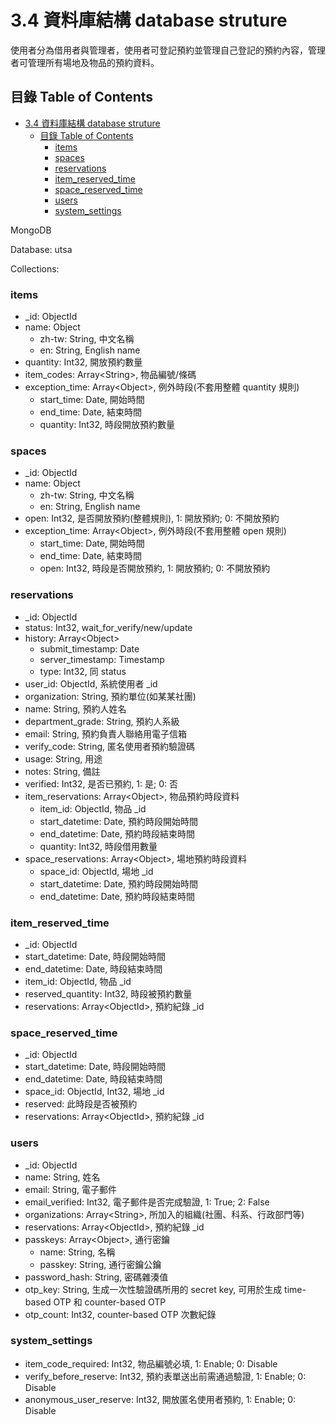 # 3.4 資料庫結構 database struture
使用者分為借用者與管理者，使用者可登記預約並管理自己登記的預約內容，管理者可管理所有場地及物品的預約資料。  

## 目錄 Table of Contents
- [3.4 資料庫結構 database struture](#34-資料庫結構-database-struture)
  - [目錄 Table of Contents](#目錄-table-of-contents)
    - [items](#items)
    - [spaces](#spaces)
    - [reservations](#reservations)
    - [item\_reserved\_time](#item_reserved_time)
    - [space\_reserved\_time](#space_reserved_time)
    - [users](#users)
    - [system\_settings](#system_settings)

MongoDB

Database: utsa

Collections:

### items
- _id: ObjectId
- name: Object
  - zh-tw: String, 中文名稱
  - en: String, English name
- quantity: Int32, 開放預約數量
- item_codes: Array\<String\>, 物品編號/條碼
- exception_time: Array\<Object\>, 例外時段(不套用整體 quantity 規則)
  - start_time: Date, 開始時間
  - end_time: Date, 結束時間
  - quantity: Int32, 時段開放預約數量
### spaces
- _id: ObjectId
- name: Object
  - zh-tw: String, 中文名稱
  - en: String, English name
- open: Int32, 是否開放預約(整體規則), 1: 開放預約; 0: 不開放預約
- exception_time: Array\<Object\>, 例外時段(不套用整體 open 規則)
  - start_time: Date, 開始時間
  - end_time: Date, 結束時間
  - open: Int32, 時段是否開放預約, 1: 開放預約; 0: 不開放預約
### reservations
  - _id: ObjectId
  - status: Int32, wait_for_verify/new/update
  - history: Array\<Object\>
    - submit_timestamp: Date
    - server_timestamp: Timestamp
    - type: Int32, 同 status
  - user_id: ObjectId, 系統使用者 _id
  - organization: String, 預約單位(如某某社團)
  - name: String, 預約人姓名
  - department_grade: String, 預約人系級
  - email: String, 預約負責人聯絡用電子信箱
  - verify_code: String, 匿名使用者預約驗證碼
  - usage: String, 用途
  - notes: String, 備註
  - verified: Int32, 是否已預約, 1: 是; 0: 否
  - item_reservations: Array\<Object\>, 物品預約時段資料
    - item_id: ObjectId, 物品 _id
    - start_datetime: Date, 預約時段開始時間
    - end_datetime: Date, 預約時段結束時間
    - quantity: Int32, 時段借用數量
  - space_reservations: Array\<Object\>, 場地預約時段資料
    - space_id: ObjectId, 場地 _id
    - start_datetime: Date, 預約時段開始時間
    - end_datetime: Date, 預約時段結束時間
### item_reserved_time
- _id: ObjectId
- start_datetime: Date, 時段開始時間
- end_datetime: Date, 時段結束時間
- item_id: ObjectId, 物品 _id
- reserved_quantity: Int32, 時段被預約數量
- reservations: Array\<ObjectId\>, 預約紀錄 _id
### space_reserved_time
- _id: ObjectId
- start_datetime: Date, 時段開始時間
- end_datetime: Date, 時段結束時間
- space_id: ObjectId, Int32, 場地 _id
- reserved: 此時段是否被預約
- reservations: Array\<ObjectId\>, 預約紀錄 _id
### users
- _id: ObjectId
- name: String, 姓名
- email: String, 電子郵件
- email_verified: Int32, 電子郵件是否完成驗證, 1: True; 2: False
- organizations: Array\<String\>, 所加入的組織(社團、科系、行政部門等)
- reservations: Array\<ObjectId\>, 預約紀錄 _id
- passkeys: Array\<Object\>, 通行密鑰
    - name: String, 名稱
    - passkey: String, 通行密鑰公鑰
- password_hash: String, 密碼雜湊值
- otp_key: String, 生成一次性驗證碼所用的 secret key, 可用於生成 time-based OTP 和 counter-based OTP
- otp_count: Int32, counter-based OTP 次數紀錄
### system_settings
- item_code_required: Int32, 物品編號必填, 1: Enable; 0: Disable
- verify_before_reserve: Int32, 預約表單送出前需通過驗證, 1: Enable; 0: Disable
- anonymous_user_reserve: Int32, 開放匿名使用者預約, 1: Enable; 0: Disable